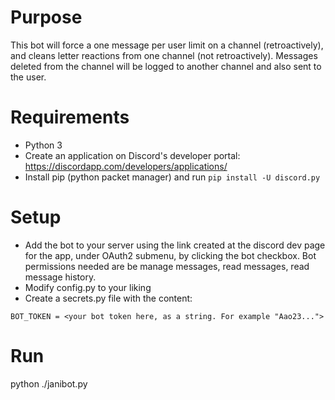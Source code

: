 # Purpose

This bot will force a one message per user limit on a channel (retroactively), and cleans letter reactions from one channel (not retroactively). Messages deleted from the channel will be logged to another channel and also sent to the user.

# Requirements

* Python 3
* Create an application on Discord's developer portal: https://discordapp.com/developers/applications/
* Install pip (python packet manager) and run `pip install -U discord.py`

# Setup

* Add the bot to your server using the link created at the discord dev page for the app, under OAuth2 submenu, by clicking the bot checkbox. Bot permissions needed are be manage messages, read messages, read message history.
* Modify config.py to your liking
* Create a secrets.py file with the content:

```
BOT_TOKEN = <your bot token here, as a string. For example "Aao23...">
```

# Run

python ./janibot.py
